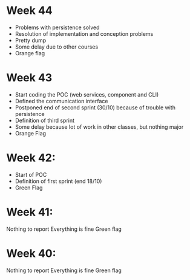 # Week 44
- Problems with persistence solved
- Resolution of implementation and conception problems
- Pretty dump
- Some delay due to other courses
- Orange flag
 
# Week 43
- Start coding the POC (web services, component and CLI)
- Defined the communication interface
- Postponed end of second sprint (30/10) because of trouble with persistence 
- Definition of third sprint
- Some delay because lot of work in other classes, but nothing major
- Orange Flag

# Week 42:
- Start of POC
- Definition of first sprint (end 18/10)
- Green Flag 

# Week 41:
Nothing to report
Everything is fine
Green flag

# Week 40:
Nothing to report
Everything is fine
Green flag


